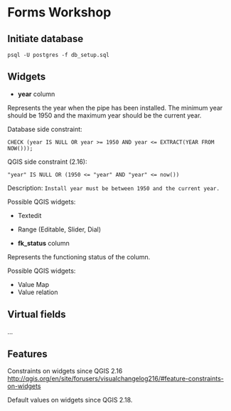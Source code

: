 Forms Workshop
==============

Initiate database
-----------------

``psql -U postgres -f db_setup.sql``

Widgets
-------

- **year** column

 Represents the year when the pipe has been installed.
 The minimum year should be 1950 and the maximum year should
 be the current year.

 Database side constraint:

 ``CHECK (year IS NULL OR year >= 1950 AND year <= EXTRACT(YEAR FROM NOW()));``

 QGIS side constraint (2.16):

 ``"year" IS NULL OR (1950 <= "year" AND "year" <= now())``

 Description: ``Install year must be between 1950 and the current year.``

 Possible QGIS widgets:

 - Textedit 
 - Range (Editable, Slider, Dial)

- **fk_status** column

 Represents the functioning status of the column.
 
 Possible QGIS widgets:

 - Value Map
 - Value relation

Virtual fields
--------------

... 

Features
--------

Constraints on widgets since QGIS 2.16
http://qgis.org/en/site/forusers/visualchangelog216/#feature-constraints-on-widgets

Default values on widgets since QGIS 2.18.

